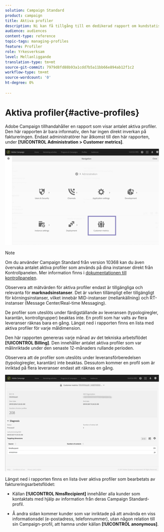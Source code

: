 ```yaml
---
solution: Campaign Standard
product: campaign
title: Aktiva profiler
description: Ni kan få tillgång till en dedikerad rapport om kundstatistik och visualisera aktiva profiler i er Campaign-databas.
audience: audiences
content-type: reference
topic-tags: managing-profiles
feature: Profiler
role: Yrkesverksam
level: Mellanliggande
translation-type: tm+mt
source-git-commit: 7979d8fd88b93a1cdd7b5a11bb66e894ab12f1c2
workflow-type: tm+mt
source-wordcount: '0'
ht-degree: 0%

---
```



# Aktiva profiler{#active-profiles}

Adobe Campaign tillhandahåller en rapport som visar antalet aktiva profiler. Den här rapporten är bara informativ, den har ingen direkt inverkan på faktureringen. Endast administratörer har åtkomst till den här rapporten, under **[!UICONTROL Administration > Customer metrics]**.

![](assets/audience_active_profiles1.png)

>[!NOTE]
>
>Om du använder Campaign Standard från version 10368 kan du även övervaka antalet aktiva profiler som används på dina instanser direkt från Kontrollpanelen. Mer information finns i [dokumentationen till kontrollpanelen](https://docs.adobe.com/content/help/en/control-panel/using/performance-monitoring/active-profiles-monitoring.html).
>
>Observera att mätvärden för aktiva profiler endast är tillgängliga och relevanta för **marknadsinstanser**. Det är varken tillämpligt eller tillgängligt för körningsinstanser, vilket innebär MID-instanser (mellankällning) och RT-instanser (Message Center/Real-time Messaging).

De profiler som uteslöts under färdigställande av leveransen (typologiregler, karantän, kontrollgrupper) beaktas inte. En profil som har valts av flera leveranser räknas bara en gång. Längst ned i rapporten finns en lista med aktiva profiler för varje måldimension.

Den här rapporten genereras varje månad av det tekniska arbetsflödet **[!UICONTROL Billing]**. Den innehåller antalet aktiva profiler som var målinriktade under den senaste 12-månaders rullande perioden.

Observera att de profiler som uteslöts under leveransförberedelsen (typologiregler, karantän) inte beaktas. Dessutom kommer en profil som är inriktad på flera leveranser endast att räknas en gång.

![](assets/audience_active_profiles2.png)

Längst ned i rapporten finns en lista över aktiva profiler som bearbetats av faktureringsarbetsflödet:

* Källan **[!UICONTROL NmsRecipient]** innehåller alla kunder som kontaktats med hjälp av information från deras Campaign Standard-profil.

* Å andra sidan kommer kunder som var inriktade på att använda en viss informationsdel (e-postadress, telefonnummer), utan någon relation till sin Campaign-profil, att hamna under källan **[!UICONTROL anonymous]**.
